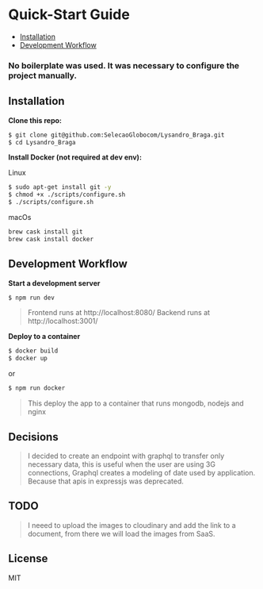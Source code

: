 # Quick-Start Guide

- [Installation](#installation)
- [Development Workflow](#development-workflow)

### No boilerplate was used. It was necessary to configure the project manually.
## Installation

**Clone this repo:**

```bash
$ git clone git@github.com:SelecaoGlobocom/Lysandro_Braga.git
$ cd Lysandro_Braga
```

**Install Docker (not required at dev env):**

Linux
```bash
$ sudo apt-get install git -y
$ chmod +x ./scripts/configure.sh
$ ./scripts/configure.sh
```

macOs
```bash
brew cask install git
brew cask install docker
```

## Development Workflow

**Start a development server**

```bash
$ npm run dev
```
> Frontend runs at http://localhost:8080/
> Backend runs at http://localhost:3001/

**Deploy to a container**
```bash
$ docker build 
$ docker up
```
or
```bash
$ npm run docker
```
> This deploy the app to a container that runs mongodb, nodejs and nginx

## Decisions
> I decided to create an endpoint with graphql to transfer only necessary data, this is useful when the user are using 3G connections, Graphql creates a modeling of date used by application. Because that apis in expressjs was deprecated.

## TODO
> I neeed to upload the images to cloudinary and add the link to a document, from there we will load the images from SaaS.

## License

MIT
